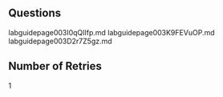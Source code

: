 ## Questions
labguidepage003I0qQIlfp.md
labguidepage003K9FEVuOP.md
labguidepage003D2r7Z5gz.md

## Number of Retries
1
